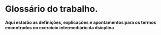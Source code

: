 # Glossário do trabalho.
**Aqui estarão as definições, explicações e apontamentos para os termos encontrados no exercício intermediário da dsicplina**
